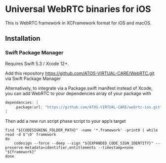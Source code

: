 # Universal WebRTC binaries for iOS

This is WebRTC framework in XCFramework format for iOS and macOS.


## Installation


### Swift Package Manager 

Requires Swift 5.3 / Xcode 12+.

Add this repository https://github.com/ATOS-VIRTUAL-CARE/WebRTC.git via Swift Package Manager  

Alternatively, to integrate via a Package.swift manifest instead of Xcode, you can add WebRTC to your dependencies array of your package with

```swift
dependencies: [
    .package(url: "https://github.com/ATOS-VIRTUAL-CARE/webrtc-ios.git", .upToNextMajor(from: "98.0.0"))
]
```

Then add a new run script phase script to your app’s target

```shellscript
find "${CODESIGNING_FOLDER_PATH}" -name '*.framework' -print0 | while read -d $'\0' framework 
do 
    codesign --force --deep --sign "${EXPANDED_CODE_SIGN_IDENTITY}" --preserve-metadata=identifier,entitlements --timestamp=none "${framework}" 
done
```
